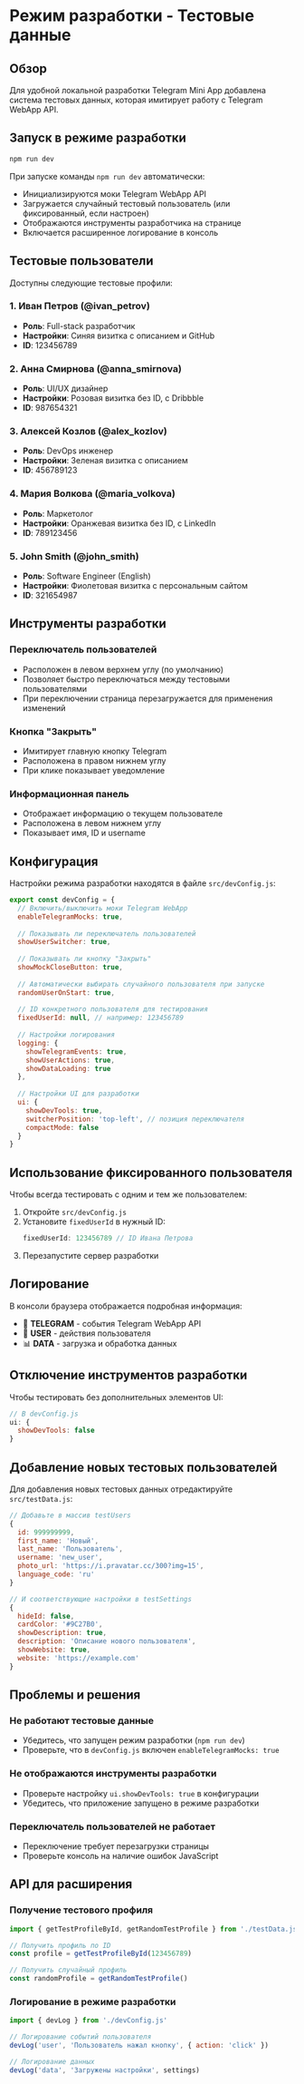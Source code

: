 # Режим разработки - Тестовые данные

## Обзор

Для удобной локальной разработки Telegram Mini App добавлена система тестовых данных, которая имитирует работу с Telegram WebApp API.

## Запуск в режиме разработки

```bash
npm run dev
```

При запуске команды `npm run dev` автоматически:
- Инициализируются моки Telegram WebApp API
- Загружается случайный тестовый пользователь (или фиксированный, если настроен)
- Отображаются инструменты разработчика на странице
- Включается расширенное логирование в консоль

## Тестовые пользователи

Доступны следующие тестовые профили:

### 1. Иван Петров (@ivan_petrov)
- **Роль**: Full-stack разработчик  
- **Настройки**: Синяя визитка с описанием и GitHub
- **ID**: 123456789

### 2. Анна Смирнова (@anna_smirnova)
- **Роль**: UI/UX дизайнер
- **Настройки**: Розовая визитка без ID, с Dribbble
- **ID**: 987654321

### 3. Алексей Козлов (@alex_kozlov)
- **Роль**: DevOps инженер
- **Настройки**: Зеленая визитка с описанием
- **ID**: 456789123

### 4. Мария Волкова (@maria_volkova)
- **Роль**: Маркетолог
- **Настройки**: Оранжевая визитка без ID, с LinkedIn
- **ID**: 789123456

### 5. John Smith (@john_smith)
- **Роль**: Software Engineer (English)
- **Настройки**: Фиолетовая визитка с персональным сайтом
- **ID**: 321654987

## Инструменты разработки

### Переключатель пользователей
- Расположен в левом верхнем углу (по умолчанию)
- Позволяет быстро переключаться между тестовыми пользователями
- При переключении страница перезагружается для применения изменений

### Кнопка "Закрыть"
- Имитирует главную кнопку Telegram
- Расположена в правом нижнем углу
- При клике показывает уведомление

### Информационная панель
- Отображает информацию о текущем пользователе
- Расположена в левом нижнем углу
- Показывает имя, ID и username

## Конфигурация

Настройки режима разработки находятся в файле `src/devConfig.js`:

```javascript
export const devConfig = {
  // Включить/выключить моки Telegram WebApp
  enableTelegramMocks: true,
  
  // Показывать ли переключатель пользователей
  showUserSwitcher: true,
  
  // Показывать ли кнопку "Закрыть"
  showMockCloseButton: true,
  
  // Автоматически выбирать случайного пользователя при запуске
  randomUserOnStart: true,
  
  // ID конкретного пользователя для тестирования
  fixedUserId: null, // например: 123456789
  
  // Настройки логирования
  logging: {
    showTelegramEvents: true,
    showUserActions: true,
    showDataLoading: true
  },
  
  // Настройки UI для разработки
  ui: {
    showDevTools: true,
    switcherPosition: 'top-left', // позиция переключателя
    compactMode: false
  }
}
```

## Использование фиксированного пользователя

Чтобы всегда тестировать с одним и тем же пользователем:

1. Откройте `src/devConfig.js`
2. Установите `fixedUserId` в нужный ID:
   ```javascript
   fixedUserId: 123456789 // ID Ивана Петрова
   ```
3. Перезапустите сервер разработки

## Логирование

В консоли браузера отображается подробная информация:

- 📱 **TELEGRAM** - события Telegram WebApp API
- 👤 **USER** - действия пользователя
- 📊 **DATA** - загрузка и обработка данных

## Отключение инструментов разработки

Чтобы тестировать без дополнительных элементов UI:

```javascript
// В devConfig.js
ui: {
  showDevTools: false
}
```

## Добавление новых тестовых пользователей

Для добавления новых тестовых данных отредактируйте `src/testData.js`:

```javascript
// Добавьте в массив testUsers
{
  id: 999999999,
  first_name: 'Новый',
  last_name: 'Пользователь',
  username: 'new_user',
  photo_url: 'https://i.pravatar.cc/300?img=15',
  language_code: 'ru'
}

// И соответствующие настройки в testSettings
{
  hideId: false,
  cardColor: '#9C27B0',
  showDescription: true,
  description: 'Описание нового пользователя',
  showWebsite: true,
  website: 'https://example.com'
}
```

## Проблемы и решения

### Не работают тестовые данные
- Убедитесь, что запущен режим разработки (`npm run dev`)
- Проверьте, что в `devConfig.js` включен `enableTelegramMocks: true`

### Не отображаются инструменты разработки
- Проверьте настройку `ui.showDevTools: true` в конфигурации
- Убедитесь, что приложение запущено в режиме разработки

### Переключатель пользователей не работает
- Переключение требует перезагрузки страницы
- Проверьте консоль на наличие ошибок JavaScript

## API для расширения

### Получение тестового профиля
```javascript
import { getTestProfileById, getRandomTestProfile } from './testData.js'

// Получить профиль по ID
const profile = getTestProfileById(123456789)

// Получить случайный профиль
const randomProfile = getRandomTestProfile()
```

### Логирование в режиме разработки
```javascript
import { devLog } from './devConfig.js'

// Логирование событий пользователя
devLog('user', 'Пользователь нажал кнопку', { action: 'click' })

// Логирование данных
devLog('data', 'Загружены настройки', settings)
``` 